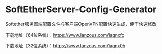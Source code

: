 # SoftEtherServer-Config-Generator
Softether服务器端配置文件与客户端OpenVPN配置快速生成，便于快速修改

下载地址（64位系统）：https://www.lanzous.com/iaqnxfc

下载地址（32位系统）：https://www.lanzous.com/iaqnx0h


